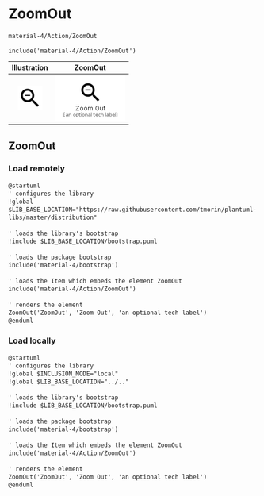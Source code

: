 # ZoomOut


```text
material-4/Action/ZoomOut
```

```text
include('material-4/Action/ZoomOut')
```



| Illustration | ZoomOut |
| :---: | :---: |
| ![illustration for Illustration](../../material-4/Action/ZoomOut.png) | ![illustration for ZoomOut](../../material-4/Action/ZoomOut.Local.png) |




## ZoomOut

### Load remotely
```plantuml
@startuml
' configures the library
!global $LIB_BASE_LOCATION="https://raw.githubusercontent.com/tmorin/plantuml-libs/master/distribution"

' loads the library's bootstrap
!include $LIB_BASE_LOCATION/bootstrap.puml

' loads the package bootstrap
include('material-4/bootstrap')

' loads the Item which embeds the element ZoomOut
include('material-4/Action/ZoomOut')

' renders the element
ZoomOut('ZoomOut', 'Zoom Out', 'an optional tech label')
@enduml
```

### Load locally
```plantuml
@startuml
' configures the library
!global $INCLUSION_MODE="local"
!global $LIB_BASE_LOCATION="../.."

' loads the library's bootstrap
!include $LIB_BASE_LOCATION/bootstrap.puml

' loads the package bootstrap
include('material-4/bootstrap')

' loads the Item which embeds the element ZoomOut
include('material-4/Action/ZoomOut')

' renders the element
ZoomOut('ZoomOut', 'Zoom Out', 'an optional tech label')
@enduml
```

